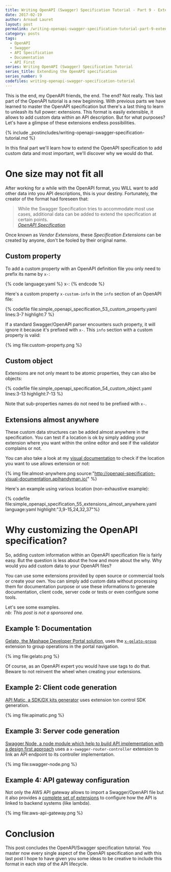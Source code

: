 ```yaml
---
title: Writing OpenAPI (Swagger) Specification Tutorial - Part 9 - Extending the OpenAPI specification
date: 2017-02-19
author: Arnaud Lauret
layout: post
permalink: /writing-openapi-swagger-specification-tutorial-part-9-extending-the-openapi-specification/
category: posts
tags:
  - OpenAPI
  - Swagger
  - API Specification
  - Documentation
  - API First
series: Writing OpenAPI (Swagger) Specification Tutorial
series_title: Extending the OpenAPI specification
series_number: 9
codefiles: writing-openapi-swagger-specification-tutorial
---
```

This is the end, my OpenAPI friends, the end. The end? Not really. This last part of the OpenAPI tutorial is a new beginning. With previous parts we have learned to master the OpenAPI specification but there's a last thing to learn to unleash its full power: extensions. This format is easily extensible, it allows to add custom data within an API description. But for what purposes? Let's have a glimpse of these extensions endless possibilities.
<!--more--> 

{% include _postincludes/writing-openapi-swagger-specification-tutorial.md %}

In this final part we'll learn how to extend the OpenAPI specification to add custom data and most important, we'll discover why we would do that.

# One size may not fit all

After working for a while with the OpenAPI format, you WILL want to add other data into you API descriptions, this is your destiny. Fortunately, the creator of the format had foreseen that:  

> While the Swagger Specification tries to accommodate most use cases, additional data can be added to extend the specification at certain points.  
> *[OpenAPI Specification](https://github.com/OAI/OpenAPI-Specification/blob/master/versions/2.0.md#vendorExtensions)*

Once known as *Vendor Extensions*, these *Specification Extensions* can be created by anyone, don't be fooled by their original name. 

## Custom property

To add a custom property with an OpenAPI definition file you only need to prefix its name by `x-`: 

{% code language:yaml %}
x-<what you want>: <value>
{% endcode %}

Here's a custom property `x-custom-info` in the `info` section of an OpenAPI file:

{% codefile file:simple_openapi_specification_53_custom_property.yaml lines:3-7 highlight:7 %} 

If a standard Swagger/OpenAPI parser encounters such property, it will ignore it because it's prefixed with `x-`. This `info` section with a custom property is valid:

{% img file:custom-property.png %}

## Custom object

Extensions are not only meant to be atomic properties, they can also be objects:

{% codefile file:simple_openapi_specification_54_custom_object.yaml lines:3-13 highlight:7-13 %}

Note that sub-properties names do not need to be prefixed with `x-`.

## Extensions almost anywhere

These custom data structures can be added almost anywhere in the specification. You can test if a location is ok by simply adding your extension where you want within the online editor and see if the validator complains or not.

You can also take a look at my [visual documentation](http://openapi-specification-visual-documentation.apihandyman.io/) to check if the location you want to use allows extension or not: 

{% img file:almost-anywhere.png source:"http://openapi-specification-visual-documentation.apihandyman.io/" %}

Here's an example using various location (non-exhaustive example):

{% codefile file:simple_openapi_specification_55_extensions_almost_anywhere.yaml language:yaml highlight:"3,9-15,24,32,37"%}

# Why customizing the OpenAPI specification?

So, adding custom information within an OpenAPI specification file is fairly easy. But the question is less about the how and more about the why. Why would you add custom data to your OpenAPI files?

You can use some extensions provided by open source or commercial tools or create your own. You can simply add custom data without processing them for documentation purpose or use these informations to generate documentation, client code, server code or tests or even configure some tools.

Let's see some examples.    
*nb: This post is not a sponsored one.*

## Example 1: Documentation
[Gelato, the Mashape Developer Portal solution](https://docs.gelato.io/guides/control-grouping-with-swagger), uses the [`x-gelato-group`](https://docs.gelato.io/guides/control-grouping-with-swagger) extension to group operations in the portal navigation.

{% img file:gelato.png %}

Of course, as an OpenAPI expert you would have use tags to do that. Beware to not reinvent the wheel when creating your extensions.

## Example 2: Client code generation

[API Matic, a SDK/DX kits generator](https://docs.apimatic.io/advanced/swagger-test-cases-extensions/) uses extension ton control SDK generation.

{% img file:apimatic.png %}

## Example 3: Server code generation

[Swagger Node, a node module which help to build API implementation with a design first approach](https://github.com/swagger-api/swagger-node) uses a `x-swagger-router-controller` extension to link an API endpoint to its controller implementation.

{% img file:swagger-node.png %}

## Example 4: API gateway configuration

Not only the AWS API gateway allows to import a Swagger/OpenAPI file but it also provides a [complete set of extensions]((http://docs.aws.amazon.com/apigateway/latest/developerguide/api-gateway-swagger-extensions.html)) to configure how the API is linked to backend systems (like lambda).

{% img file:aws-api-gateway.png %}

# Conclusion
This post concludes the OpenAPI/Swagger specification tutorial. You master now every single aspect of the OpenAPI specification and with this last post I hope to have given you some ideas to be creative to include this format in each step of the API lifecycle.
